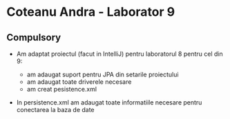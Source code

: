 # Coteanu Andra - Laborator 9
## Compulsory

+ Am adaptat proiectul (facut in IntelliJ) pentru laboratorul 8 pentru cel din 9:
  + am adaugat suport pentru JPA din setarile proiectului
  + am adaugat toate driverele necesare
  + am creat pesistence.xml

+ In persistence.xml am adaugat toate informatiile necesare pentru conectarea la baza de date
